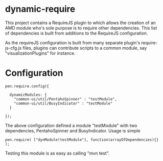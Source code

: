 dynamic-require
===============
This project contains a RequireJS plugin to which allows the creation of an AMD module who's sole purpose is to require other
dependencies. This list of dependencies is built from additions to the RequireJS configuration.

As the requireJS configuration is built from many separate plugin's require-js-cfg.js files, plugins can contribute scripts to a common module, say "visualizationPlugins" for instance.


Configuration
===============
    pen.require.config({ 
  
      dynamicModules: {
        "common-ui/util/PentahoSpinner" : "testModule",
        "common-ui/util/BusyIndicator" : "testModule"
      }
  
    });

The above configuration defined a module "testModule" with two dependencies, PentahoSpinner and BusyIndicator. Usage is simple

    pen.require( ["dynModule!testModule"], function(arrayOfDependencies){} );

Testing this module is as easy as calling "mvn test".
